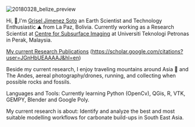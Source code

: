 ![20180328_belize_preview](https://user-images.githubusercontent.com/46911040/87944817-77331200-cad2-11ea-83ff-12dd99d09d45.jpg)

Hi, 👋,I'm [Grisel Jimenez Soto](https://www.linkedin.com/in/jimenezgrisel/) an Earth Scientist and Technology Enthusiastic  ⛰ from La Paz, Bolivia. Currently working as a Research Scientist at [Centre for Subsurface Imaging](https://www.utp.edu.my/Pages/Research/Research%20Institutes/IHR/IHR%20Research%20Centre%20and%20Group/Centre-of-Subsurface-Imaging-(CSI).aspx) at Universiti Teknologi Petronas in Perak, Malaysia. 

[My current Research Publications](https://www.researchgate.net/profile/Grisel_Jimenez_Soto) (https://scholar.google.com/citations?user=JGnHbUEAAAAJ&hl=en)

Beside my current research, I enjoy traveling mountains around Asia 🗻 and The Andes, aereal photography/drones, running, and collecting when possible rocks and fossils. 

Languages and Tools: Currently learning Python (OpenCv), QGis, R, VTK, GEMPY, Blender and Google Poly. 

My current research is about: Identify and analyze the best and most suitable modelling workflows for carbonate build-ups in South East Asia.

